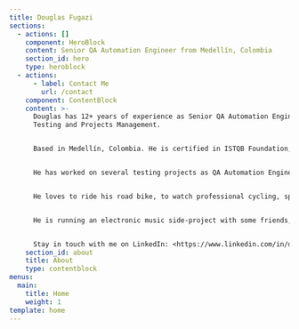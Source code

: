 ```yaml
---
title: Douglas Fugazi
sections:
  - actions: []
    component: HeroBlock
    content: Senior QA Automation Engineer from Medellín, Colombia
    section_id: hero
    type: heroblock
  - actions:
      - label: Contact Me
        url: /contact
    component: ContentBlock
    content: >-
      Douglas has 12+ years of experience as Senior QA Automation Engineer in
      Testing and Projects Management.


      Based in Medellín, Colombia. He is certified in ISTQB Foundation, IBM Developer, and a Certified Scrum Master. He has a Bachelor's (B.S.) degree in Telecommunications Engineering as well as a Master's (MSc) degree in Technology Management from Pontifical Bolivarian University (UPB).


      He has worked on several testing projects as QA Automation Engineer with international clients on complex challenges in finance, retail, insurance, media OTT, e-commerce, telecommunications, and banking companies, with knowledge of testing techniques/methodologies and how to apply them, as well as taking the project from the planning, design, development, administration, and execution, achieving the goals and objectives that are expected by the business in the implementation of IT solutions. Moreover, he is passionate about Software Testing Technologies.


      He loves to ride his road bike, to watch professional cycling, spend time with his family, and listen to electronic music.


      He is running an electronic music side-project with some friends, take a listen to: [www.monofonicos.net](http://monofonicos.net)


      Stay in touch with me on LinkedIn: <https://www.linkedin.com/in/douglasfugazi/>
    section_id: about
    title: About
    type: contentblock
menus:
  main:
    title: Home
    weight: 1
template: home
---
```

